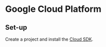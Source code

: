 # Google Cloud Platform

## Set-up

Create a project and install the [Cloud SDK](https://cloud.google.com/sdk).



